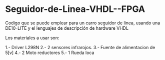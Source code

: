 # Seguidor-de-Linea-VHDL--FPGA
Codigo que se puede emplear para un carro seguidor de linea, usando una DE10-LITE y el lenguajes de descripción de hardware VHDL

Los materiales a usar son: 

1.- Driver L298N
2.- 2 sensores infrarojos. 
3.- Fuente de alimentacion de 5[v]
4.- 2 Moto reductores
5.- 1 Rueda loca

